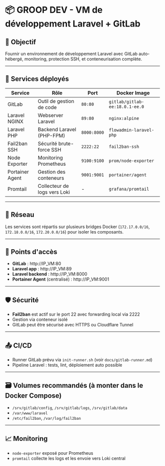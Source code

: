 # 📦 GROOP DEV - VM de développement Laravel + GitLab

## 🧾 Objectif

Fournir un environnement de développement Laravel avec GitLab auto-hébergé, monitoring, protection SSH, et conteneurisation complète.

---

## 📁 Services déployés

| Service            | Rôle                          | Port         | Docker Image                        |
|--------------------|-------------------------------|--------------|-------------------------------------|
| GitLab             | Outil de gestion de code       | `80:80`      | `gitlab/gitlab-ee:18.0.1-ee.0`      |
| Laravel NGINX      | Webserver Laravel              | `89:80`      | `nginx:alpine`                      |
| Laravel PHP        | Backend Laravel (PHP-FPM)      | `8000:8000`  | `flowadmin-laravel-php`            |
| Fail2ban SSH       | Sécurité brute-force SSH       | `2222:22`    | `fail2ban-ssh`                      |
| Node Exporter      | Monitoring Prometheus          | `9100:9100`  | `prom/node-exporter`               |
| Portainer Agent    | Gestion des conteneurs         | `9001:9001`  | `portainer/agent`                  |
| Promtail           | Collecteur de logs vers Loki   | -            | `grafana/promtail`                 |

---

## 🧩 Réseau

Les services sont répartis sur plusieurs bridges Docker (`172.17.0.0/16`, `172.18.0.0/16`, `172.20.0.0/16`) pour isoler les composants.

---

## 📌 Points d'accès

- **GitLab** : http://IP_VM:80
- **Laravel app** : http://IP_VM:89
- **Laravel backend** : http://IP_VM:8000
- **Portainer Agent** (centralisé) : http://IP_VM:9001

---

## 🛡️ Sécurité

- **Fail2ban** est actif sur le port 22 avec forwarding local via 2222
- Gestion via conteneur isolé
- GitLab peut être sécurisé avec HTTPS ou Cloudflare Tunnel

---

## 📤 CI/CD

- Runner GitLab prévu via `init-runner.sh` (voir `docs/gitlab-runner.md`)
- Pipeline Laravel : tests, lint, déploiement auto possible

---

## 🗃️ Volumes recommandés (à monter dans le Docker Compose)

- `/srv/gitlab/config`, `/srv/gitlab/logs`, `/srv/gitlab/data`
- `/var/www/laravel`
- `/etc/fail2ban`, `/var/log/fail2ban`

---

## 📈 Monitoring

- `node-exporter` exposé pour Prometheus
- `promtail` collecte les logs et les envoie vers Loki central

